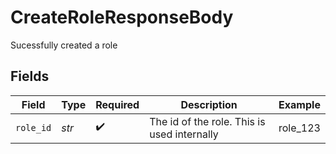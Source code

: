 # CreateRoleResponseBody

Sucessfully created a role


## Fields

| Field                                       | Type                                        | Required                                    | Description                                 | Example                                     |
| ------------------------------------------- | ------------------------------------------- | ------------------------------------------- | ------------------------------------------- | ------------------------------------------- |
| `role_id`                                   | *str*                                       | :heavy_check_mark:                          | The id of the role. This is used internally | role_123                                    |